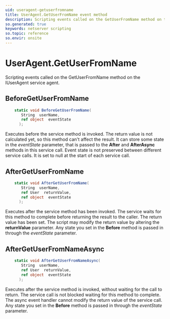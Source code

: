 ```yaml
---
uid: useragent-getuserfromname
title: UserAgent.GetUserFromName event method
description: Scripting events called on the GetUserFromName method on the UserAgent service agent.
so.generated: true
keywords: netserver scripting
so.topic: reference
so.envir: onsite
---
```

# UserAgent.GetUserFromName

Scripting events called on the <see cref='M:IUserAgent.GetUserFromName'>GetUserFromName</see> method on the <see cref='IUserAgent'>IUserAgent</see>  service agent.

## BeforeGetUserFromName
```cs
    static void BeforeGetUserFromName(
       String  userName,
       ref object  eventState
      );
```
Executes before the service method is invoked.
The return value is not calculated yet, so this method can't affect the result.
It can store some state in the *eventState* parameter, that is passed to the **After** and **AfterAsync** methods in this service call.
Event state is not preserved between different service calls. It is set to null at the start of each service call.
## AfterGetUserFromName
```cs
    static void AfterGetUserFromName(
       String  userName,
       ref User  returnValue,
       ref object  eventState
      );
```
Executes after the service method has been invoked. The service waits for this method to complete before returning the result to the caller.
The return value has been set. The script may modify the return value by altering the **returnValue** parameter.
Any state you set in the **Before** method is passed in through the *eventState* parameter.
## AfterGetUserFromNameAsync
```cs
    static void AfterGetUserFromNameAsync(
       String  userName,
       ref User  returnValue,
       ref object  eventState
      );
```
Executes after the service method is invoked, without waiting for the call to return.
The service call is not blocked waiting for this method to complete.
The async event handler cannot modify the return value of the service call.
Any state you set in the **Before** method is passed in through the *eventState* parameter.

